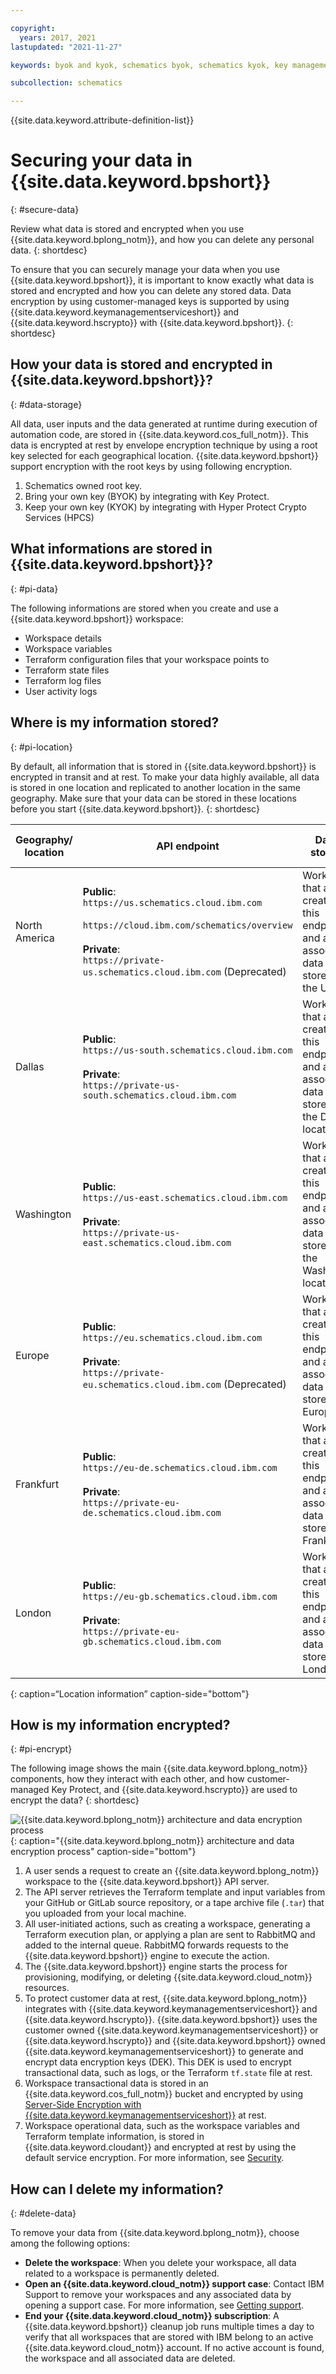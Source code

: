 ```yaml
---

copyright:
  years: 2017, 2021
lastupdated: "2021-11-27"

keywords: byok and kyok, schematics byok, schematics kyok, key management service 

subcollection: schematics

---
```


{{site.data.keyword.attribute-definition-list}}

# Securing your data in {{site.data.keyword.bpshort}}
{: #secure-data}

Review what data is stored and encrypted when you use {{site.data.keyword.bplong_notm}}, and how you can delete any personal data. 
{: shortdesc}

To ensure that you can securely manage your data when you use {{site.data.keyword.bpshort}}, it is important to know exactly what data is stored and encrypted and how you can delete any stored data. Data encryption by using customer-managed keys is supported by using {{site.data.keyword.keymanagementserviceshort}} and {{site.data.keyword.hscrypto}} with {{site.data.keyword.bpshort}}.
{: shortdesc}

## How your data is stored and encrypted in {{site.data.keyword.bpshort}}?
{: #data-storage}



All data, user inputs and the data generated at runtime during execution of automation code, are stored in {{site.data.keyword.cos_full_notm}}. This data is encrypted at rest by envelope encryption technique by using a root key selected for each geographical location. {{site.data.keyword.bpshort}} support encryption with the root keys by using following encryption.

1. Schematics owned root key.
2. Bring your own key (BYOK) by integrating with Key Protect.
3. Keep your own key (KYOK) by integrating with Hyper Protect Crypto Services (HPCS)



## What informations are stored in {{site.data.keyword.bpshort}}?
{: #pi-data}

The following informations are stored when you create and use a {{site.data.keyword.bpshort}} workspace: 
- Workspace details
- Workspace variables
- Terraform configuration files that your workspace points to
- Terraform state files
- Terraform log files
- User activity logs

## Where is my information stored?
{: #pi-location}

By default, all information that is stored in {{site.data.keyword.bpshort}} is encrypted in transit and at rest. To make your data highly available, all data is stored in one location and replicated to another location in the same geography. Make sure that your data can be stored in these locations before you start {{site.data.keyword.bpshort}}.
{: shortdesc} 

|Geography/ location| API endpoint|Data is stored in|Data is replicated to|
|------------|----------------|------|--------|
|North America|**Public**: </br>`https://us.schematics.cloud.ibm.com` </br></br>`https://cloud.ibm.com/schematics/overview` </br></br> **Private**: </br> `https://private-us.schematics.cloud.ibm.com` (Deprecated) |Workspaces that are created with this endpoint and all associated data are stored in the US. | Data is replicated between two locations in the US.|
|Dallas|**Public**: </br>`https://us-south.schematics.cloud.ibm.com` </br></br> **Private**: </br> `https://private-us-south.schematics.cloud.ibm.com` |Workspaces that are created with this endpoint and all associated data are stored in the Dallas location.|Data is replicated between two locations in the US.|
|Washington|**Public**: </br>`https://us-east.schematics.cloud.ibm.com` </br></br> **Private**: </br> `https://private-us-east.schematics.cloud.ibm.com` |Workspaces that are created with this endpoint and all associated data are stored in the Washington location.|Data is replicated between two locations in the US.|
|Europe|**Public**: </br> `https://eu.schematics.cloud.ibm.com` </br></br> **Private**: </br> `https://private-eu.schematics.cloud.ibm.com` (Deprecated) | Workspaces that are created with this endpoint and all associated data are stored in Europe. | Data is replicated between two locations in Europe. |
|Frankfurt|**Public**: </br> `https://eu-de.schematics.cloud.ibm.com` </br></br> **Private**: </br> `https://private-eu-de.schematics.cloud.ibm.com`| Workspaces that are created with this endpoint and all associated data are stored in Frankfurt. | Data is replicated between two locations in Europe. |
|London|**Public**: </br> `https://eu-gb.schematics.cloud.ibm.com`  </br></br> **Private**: </br> `https://private-eu-gb.schematics.cloud.ibm.com` | Workspaces that are created with this endpoint and all associated data are stored in London. | Data is replicated between two locations in Europe. |
{: caption=“Location information” caption-side="bottom"}


## How is my information encrypted?
{: #pi-encrypt}

The following image shows the main {{site.data.keyword.bplong_notm}} components, how they interact with each other, and how customer-managed Key Protect, and {{site.data.keyword.hscrypto}} are used to encrypt the data? 
{: shortdesc}

![{{site.data.keyword.bplong_notm}} architecture and data encryption process](images/schematics_architecture.png){: caption="{{site.data.keyword.bplong_notm}} architecture and data encryption process" caption-side="bottom"}

1. A user sends a request to create an {{site.data.keyword.bplong_notm}} workspace to the {{site.data.keyword.bpshort}} API server.
2. The API server retrieves the Terraform template and input variables from your GitHub or GitLab source repository, or a tape archive file (`.tar`) that you uploaded from your local machine. 
3. All user-initiated actions, such as creating a workspace, generating a Terraform execution plan, or applying a plan are sent to RabbitMQ and added to the internal queue. RabbitMQ forwards requests to the {{site.data.keyword.bpshort}} engine to execute the action. 
4. The {{site.data.keyword.bpshort}} engine starts the process for provisioning, modifying, or deleting {{site.data.keyword.cloud_notm}} resources.
6. To protect customer data at rest, {{site.data.keyword.bplong_notm}} integrates with {{site.data.keyword.keymanagementserviceshort}} and {{site.data.keyword.hscrypto}}. {{site.data.keyword.bpshort}} uses the customer owned {{site.data.keyword.keymanagementserviceshort}} or {{site.data.keyword.hscrypto}} and {{site.data.keyword.bpshort}} owned {{site.data.keyword.keymanagementserviceshort}} to generate and encrypt data encryption keys (DEK). This DEK is used to encrypt transactional data, such as logs, or the Terraform `tf.state` file at rest.
7. Workspace transactional data is stored in an {{site.data.keyword.cos_full_notm}} bucket and encrypted by using [Server-Side Encryption with {{site.data.keyword.keymanagementserviceshort}}](/docs/cloud-object-storage?topic=cloud-object-storage-encryption) at rest.  
8. Workspace operational data, such as the workspace variables and Terraform template information, is stored in {{site.data.keyword.cloudant}} and encrypted at rest by using the default service encryption. For more information, see [Security](/docs/Cloudant?topic=Cloudant-security).


## How can I delete my information?
{: #delete-data}

To remove your data from {{site.data.keyword.bplong_notm}}, choose among the following options: 
- **Delete the workspace**: When you delete your workspace, all data related to a workspace is permanently deleted. 
- **Open an {{site.data.keyword.cloud_notm}} support case**: Contact IBM Support to remove your workspaces and any associated data by opening a support case. For more information, see [Getting support](/docs/get-support?topic=get-support-using-avatar). 
- **End your {{site.data.keyword.cloud_notm}} subscription**: A {{site.data.keyword.bpshort}} cleanup job runs multiple times a day to verify that all workspaces that are stored with IBM belong to an active {{site.data.keyword.cloud_notm}} account. If no active account is found, the workspace and all associated data are deleted. 



